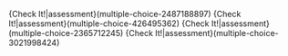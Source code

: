 {Check It!|assessment}(multiple-choice-2487188897)
{Check It!|assessment}(multiple-choice-426495362)
{Check It!|assessment}(multiple-choice-2365712245)
{Check It!|assessment}(multiple-choice-3021998424)
